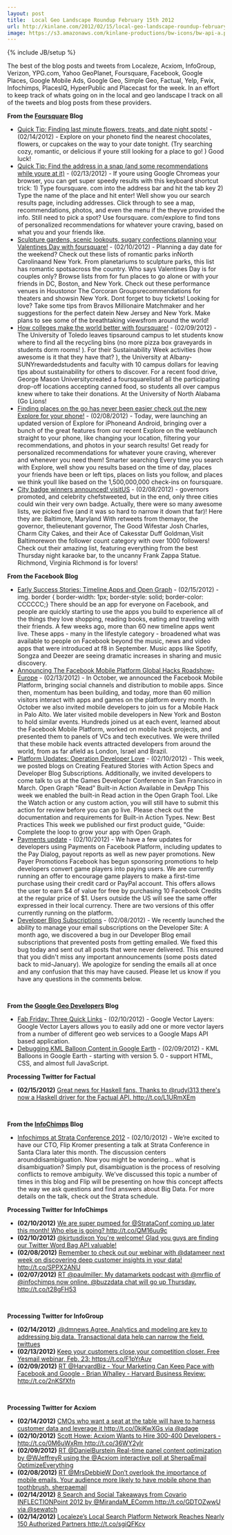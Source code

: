 ```yaml
---
layout: post
title:  Local Geo Landscape Roundup February 15th 2012
url: http://kinlane.com/2012/02/15/local-geo-landscape-roundup-february-15th-2012/
image: https://s3.amazonaws.com/kinlane-productions/bw-icons/bw-api-a.png
---
```

{% include JB/setup %}
<p>
     The best of the blog posts and tweets from Localeze, Acxiom, InfoGroup, Verizon, YPG.com, Yahoo GeoPlanet, Foursquare, Facebook, Google Places, Google Mobile Ads, Google Geo, Simple Geo, Factual, Yelp, Fwix, Infochimps, PlacesIQ, HyperPublic and Placecast for the week. In an effort to keep track of whats going on in the local and geo landscape I track on all of the tweets and blog posts from these providers.
</p>
<p>
     <strong>From the <a title="Foursquare Blog" href="http://feeds.feedburner.com/thefoursquareblog">Foursquare</a> Blog</strong>
</p>
<ul class="mainlist">
     <li>
          <a href="http://feedproxy.google.com/~r/thefoursquareblog/~3/pIPdG8g3Gb8/">Quick Tip: Finding last minute flowers, treats, and date night spots!</a> - (02/14/2012) - Explore on your phoneto find the nearest chocolates, flowers, or cupcakes on the way to your date tonight. (Try searching cozy, romantic, or delicious if youre still looking for a place to go! ) Good luck!
     </li>
     <li>
          <a href="http://feedproxy.google.com/~r/thefoursquareblog/~3/20kX2GuBkxw/">Quick Tip: Find the address in a snap (and some recommendations while youre at it)</a> - (02/13/2012) - If youre using Google Chromeas your browser, you can get super speedy results with this keyboard shortcut trick: 1) Type foursquare. com into the address bar and hit the tab key 2) Type the name of the place and hit enter! Well show you our search results page, including addresses. Click through to see a map, recommendations, photos, and even the menu if the theyve provided the info. Still need to pick a spot? Use foursquare. com/explore to find tons of personalized recommendations for whatever youre craving, based on what you and your friends like.
     </li>
     <li>
          <a href="http://feedproxy.google.com/~r/thefoursquareblog/~3/OO8U_ArMlHs/">Sculpture gardens, scenic lookouts, sugary confections planning your Valentines Day with foursquare!</a> - (02/10/2012) - Planning a day date for the weekend? Check out these lists of romantic parks inNorth Carolinaand New York. From planetariums to sculpture parks, this list has romantic spotsacross the country. Who says Valentines Day is for couples only? Browse lists from for fun places to go alone or with your friends in DC, Boston, and New York. Check out these performance venues in Houstonor The Corcoran Groupsrecommendations for theaters and showsin New York. Dont forget to buy tickets! Looking for love? Take some tips from Bravos Millionaire Matchmaker and her suggestions for the perfect datein New Jersey and New York. Make plans to see some of the breathtaking viewsfrom around the world!
     </li>
     <li>
          <a href="http://feedproxy.google.com/~r/thefoursquareblog/~3/4A0LCa6ZL9U/">How colleges make the world better with foursquare!</a> - (02/09/2012) - The University of Toledo leaves tipsaround campus to let students know where to find all the recycling bins (no more pizza box graveyards in students dorm rooms! ). For their Sustainability Week activities (how awesome is it that they have that? ), the University at Albany-SUNYrewardedstudents and faculty with 10 campus dollars for leaving tips about sustainability for others to discover. For a recent food drive, George Mason Universitycreated a foursquarelistof all the participating drop-off locations accepting canned food, so students all over campus knew where to take their donations. At the University of North Alabama (Go Lions!
     </li>
     <li>
          <a href="http://feedproxy.google.com/~r/thefoursquareblog/~3/vRF_e5KyM-g/">Finding places on the go has never been easier check out the new Explore for your phone!</a> - (02/08/2012) - Today, were launching an updated version of Explore for iPhoneand Android, bringing over a bunch of the great features from our recent Explore on the weblaunch straight to your phone, like changing your location, filtering your recommendations, and photos in your search results! Get ready for personalized recommendations for whatever youre craving, wherever and whenever you need them! Smarter searching Every time you search with Explore, well show you results based on the time of day, places your friends have been or left tips, places on lists you follow, and places we think youll like based on the 1,500,000,000 check-ins on foursquare.
     </li>
     <li>
          <a href="http://feedproxy.google.com/~r/thefoursquareblog/~3/JbLdgn0nUT0/">City badge winners announced! visitUS</a> - (02/08/2012) - governors promoted, and celebrity chefstweeted, but in the end, only three cities could win their very own badge. Actually, there were so many awesome lists, we picked five (and it was so hard to narrow it down that far)! Here they are: Baltimore, Maryland With retweets from themayor, the governor, thelieutenant governor, The Good Wifestar Josh Charles, Charm City Cakes, and their Ace of Cakesstar Duff Goldman,Visit Baltimorewon the follower count category with over 1000 followers! Check out their amazing list, featuring everything from the best Thursday night karaoke bar, to the uncanny Frank Zappa Statue. Richmond, Virginia Richmond is for lovers!
     </li>
</ul>
<p>
     <strong>From the Facebook Blog</strong>
</p>
<ul class="mainlist">
     <li>
          <a href="http://working.laneworks.net/gather/">Early Success Stories: Timeline Apps and Open Graph</a> - (02/15/2012) - img. border { border-width: 1px; border-style: solid; border-color: CCCCCC;} There should be an app for everyone on Facebook, and people are quickly starting to use the apps you build to experience all of the things they love shopping, reading books, eating and traveling with their friends. A few weeks ago, more than 60 new timeline apps went live. These apps - many in the lifestyle category - broadened what was available to people on Facebook beyond the music, news and video apps that were introduced at f8 in September. Music apps like Spotify, Songza and Deezer are seeing dramatic increases in sharing and music discovery.
     </li>
     <li>
          <a href="http://working.laneworks.net/gather/">Announcing The Facebook Mobile Platform Global Hacks Roadshow- Europe</a> - (02/13/2012) - In October, we announced the Facebook Mobile Platform, bringing social channels and distribution to mobile apps. Since then, momentum has been building, and today, more than 60 million visitors interact with apps and games on the platform every month. In October we also invited mobile developers to join us for a Mobile Hack in Palo Alto. We later visited mobile developers in New York and Boston to hold similar events. Hundreds joined us at each event, learned about the Facebook Mobile Platform, worked on mobile hack projects, and presented them to panels of VCs and tech executives. We were thrilled that these mobile hack events attracted developers from around the world, from as far afield as London, Israel and Brazil.
     </li>
     <li>
          <a href="http://working.laneworks.net/gather/">Platform Updates: Operation Developer Love</a> - (02/10/2012) - This week, we posted blogs on Creating Featured Stories with Action Specs and Developer Blog Subscriptions. Additionally, we invited developers to come talk to us at the Games Developer Conference in San Francisco in March. Open Graph "Read" Built-in Action Available in DevApp This week we enabled the built-in Read action in the Open Graph Tool. Like the Watch action or any custom action, you will still have to submit this action for review before you can go live. Please check out the documentation and requirements for Built-in Action Types. New: Best Practices This week we published our first product guide, "Guide: Complete the loop to grow your app with Open Graph.
     </li>
     <li>
          <a href="http://working.laneworks.net/gather/">Payments update</a> - (02/10/2012) - We have a few updates for developers using Payments on Facebook Platform, including updates to the Pay Dialog, payout reports as well as new payer promotions. New Payer Promotions Facebook has begun sponsoring promotions to help developers convert game players into paying users. We are currently running an offer to encourage game players to make a first-time purchase using their credit card or PayPal account. This offers allows the user to earn $4 of value for free by purchasing 10 Facebook Credits at the regular price of $1. Users outside the US will see the same offer expressed in their local currency. There are two versions of this offer currently running on the platform.
     </li>
     <li>
          <a href="http://working.laneworks.net/gather/">Developer Blog Subscriptions</a> - (02/08/2012) - We recently launched the ability to manage your email subscriptions on the Developer Site: A month ago, we discovered a bug in our Developer Blog email subscriptions that prevented posts from getting emailed. We fixed this bug today and sent out all posts that were never delivered. This ensured that you didn't miss any important announcements (some posts dated back to mid-January). We apologize for sending the emails all at once and any confusion that this may have caused. Please let us know if you have any questions in the comments below.
     </li>
</ul>
<p>
      
</p>
<p>
     <strong>From the <a title="Google Geo Developers Blog" href="http://feeds.feedburner.com/blogspot/Gkaos">Google Geo Developers</a> Blog</strong>
</p>
<ul class="mainlist">
     <li>
          <a href="http://feedproxy.google.com/~r/blogspot/Gkaos/~3/s3z3zmP1PZs/fab-friday-three-quick-links.html">Fab Friday: Three Quick Links</a> - (02/10/2012) - Google Vector Layers: Google Vector Layers allows you to easily add one or more vector layers from a number of different geo web services to a Google Maps API based application.
     </li>
     <li>
          <a href="http://feedproxy.google.com/~r/blogspot/Gkaos/~3/hqu7P-vzoUs/debugging-kml-balloon-content-in-google.html">Debugging KML Balloon Content in Google Earth</a> - (02/09/2012) - KML Balloons in Google Earth - starting with version 5. 0 - support HTML, CSS, and almost full JavaScript.
     </li>
</ul>
<p>
     <strong>Processing Twitter for Factual</strong>
</p>
<ul class="mainlist">
     <li>
          <strong>(02/15/2012)</strong> <a href="https://twitter.com/!/factual/status/169876226792624128%3ELooking%20forward%20to%20hosting%20tomorrow%20night's%20LA%20Scalability%20Meetup.%20Still%20time%20to%20RSVP%20if%20you'd%20like%20to%20join%20us%20http://t.co/hvyUVSuE%3C/a%3E%3Cbr%20/%3E%3Cstrong%3E(02/13/2012)%3C/strong%3E%20%3Ca%20href=">Great news for Haskell fans. Thanks to @rudyl313 there's now a Haskell driver for the Factual API. http://t.co/L1URmXEm</a>
     </li>
</ul>
<p>
      
</p>
<p>
     <strong>From the <a title="InfoChimps Blog" href="http://feeds.feedburner.com/infochimps-blog">InfoChimps</a> Blog</strong>
</p>
<ul class="mainlist">
     <li>
          <a href="http://feedproxy.google.com/~r/infochimps-blog/~3/BxtCu0luhgI/">Infochimps at Strata Conference 2012</a> - (02/10/2012) - We’re excited to have our CTO, Flip Kromer presenting a talk at Strata Conference in Santa Clara later this month. The discussion centers arounddisambiguation. Now you might be wondering… what is disambiguation? Simply put, disambiguation is the process of resolving conflicts to remove ambiguity. We’ve discussed this topic a number of times in this blog and Flip will be presenting on how this concept affects the way we ask questions and find answers about Big Data. For more details on the talk, check out the Strata schedule.
     </li>
</ul>
<p>
     <strong>Processing Twitter for InfoChimps</strong>
</p>
<ul class="mainlist">
     <li>
          <strong>(02/10/2012)</strong> <a href="https://twitter.com/!/infochimps/status/168104925618913280%3EInfochimps%20at%20Strata%20Conference%202012%20http://t.co/CtRuMDr7%3C/a%3E%3Cbr%20/%3E%3Cstrong%3E(02/10/2012)%3C/strong%3E%20%3Ca%20href=">We are super pumped for @StrataConf coming up later this month! Who else is going? http://t.co/QM16uu9c</a>
     </li>
     <li>
          <strong>(02/10/2012)</strong> <a href="https://twitter.com/!/infochimps/status/168086674713231360%3ERT%20@kirtusdixon%20The%20super%20easytouse%20twitter%20word%20bag%20api%20from%20@infochimps%20just%20kicked%20ass%20for%20@groupcharger%20and%20of%20our%20customers.%20Thx%20guys!%3C">@kirtusdixon You're welcome! Glad you guys are finding our Twitter Word Bag API valuable!</a>
     </li>
     <li>
          <strong>(02/08/2012)</strong> <a href="https://twitter.com/!/infochimps/status/167406058099318784%3E@richierocks%20Hey%20Richie,%20sorry%20for%20the%20slow%20response%20time%20-%20we've%20been%20swamped%20the%20past%20few%20weeks.%20What%20kind%20of%20data%20do%20you%20have?%20:)%3C/a%3E%3Cbr%20/%3E%3Cstrong%3E(02/08/2012)%3C/strong%3E%20%3Ca%20href=">Remember to check out our webinar with @datameer next week on discovering deep customer insights in your data! http://t.co/SPPX2ANU</a>
     </li>
     <li>
          <strong>(02/07/2012)</strong> <a href="https://twitter.com/!/infochimps/status/166929146268762112%3ERT%20@astar_alone%20@infochimps%20is%20hosting%20the%20next%20Austin%20R%20User%20Group%20Meetup%20http">RT @paulmiller: My datamarkets podcast with @mrflip of @infochimps now online. @buzzdata chat will go up Thursday. http://t.co/t28gFH53</a>
     </li>
</ul>
<p>
      
</p>
<p>
     <strong>Processing Twitter for InfoGroup</strong>
</p>
<ul class="mainlist">
     <li>
          <strong>(02/14/2012)</strong> <a href="https://twitter.com/!/Infogroup/status/169493944315551745%3EYesmail%20Market%20Intelligence%20Solution%20Launched%20Today!%20http://t.co/DT2GsYrK%20via%20@BusinessWire%3C/a%3E%3Cbr%20/%3E%3Cstrong%3E(02/14/2012)%3C/strong%3E%20%3Ca%20href=">.@dmnews Agree. Analytics and modeling are key to addressing big data. Transactional data help can narrow the field. twittues</a>
     </li>
     <li>
          <strong>(02/13/2012)</strong> <a href="https://twitter.com/!/Infogroup/status/169093389999017987%3EIncrease%20your%20marketing%20power!%20Infogroup%20sponsors%20Free%20Webinar%203/1/12-The%20Power%20of%20Transactional%20Data:Target%20Marketing%20http://t.co/Elbw308o%3C/a%3E%3Cbr%20/%3E%3Cstrong%3E(02/09/2012)%3C/strong%3E%20%3Ca%20href=">Keep your customers close,your competition closer. Free Yesmail webinar, Feb. 23: https://t.co/F1pYrAuv</a>
     </li>
     <li>
          <strong>(02/09/2012)</strong> <a href="https://twitter.com/!/Infogroup/status/167657469835874305%3EInfogroup's%20Stephen%20Yu,%20VP%20featured-%206%20Best%20Uses%20of%20Predictive%20Analytics%20for%20Cross-Sells%20and%20Upsells%20:%20Target%20Marketing%20http://t.co/HYdaiPFn%3C/a%3E%3Cbr%20/%3E%3Cstrong%3E(02/08/2012)%3C/strong%3E%20%3Ca%20href=">RT @HarvardBiz - Your Marketing Can Keep Pace with Facebook and Google - Brian Whalley - Harvard Business Review: http://t.co/2nKSfXfn</a>
     </li>
</ul>
<p>
      
</p>
<p>
     <strong>Processing Twitter for Acxiom</strong>
</p>
<ul class="mainlist">
     <li>
          <strong>(02/14/2012)</strong> <a href="https://twitter.com/!/Acxiom/status/169475695590907904%3ETake%20our%20survey%20on%20how%20data/analytics%20drive%20customer%20loyalty%20by%202/16%20for%20a%20chance%20to%20win%20a%20Kindle%20Fire!%20http://t.co/a6bgGeKZ%20via%20@loyalty360%3C/a%3E%3Cbr%20/%3E%3Cstrong%3E(02/13/2012)%3C/strong%3E%20%3Ca%20href=">CMOs who want a seat at the table will have to harness customer data and leverage it http://t.co/0kjKwXGs via @adage</a>
     </li>
     <li>
          <strong>(02/10/2012)</strong> <a href="https://twitter.com/!/Acxiom/status/168037615243759617%3EThanks%20to%20the%20SherpaEmail%20attendees%20who%20participated%20in%20Acxiom's%20mobile%20campaign%20-%20we%20want%20your%20feedback!%20http://t.co/Rxu6Oni8%3C/a%3E%3Cbr%20/%3E%3Cstrong%3E(02/09/2012)%3C/strong%3E%20%3Ca%20href=">Scott Howe: Acxiom Wants to Hire 300-400 Developers - http://t.co/0M6uWxRm http://t.co/36WY2yIr</a>
     </li>
     <li>
          <strong>(02/09/2012)</strong> <a href="https://twitter.com/!/Acxiom/status/167729089736740865%3EAcxiom's%20Josh%20Herman%20on%20new%20targeting%20data%20capabilities%20in%20mobile%20in%202012%20via%20@marketingsherpa%20http//t.co/YEhuhY3j%20sherpaemail%3C/a%3E%3Cbr%20/%3E%3Cstrong%3E(02/09/2012)%3C/strong%3E%20%3Ca%20href=">RT @DanielBurstein Real-time panel content optimization by @WJeffreyR using the @Acxiom interactive poll at SherpaEmail OptimizeEverything</a>
     </li>
     <li>
          <strong>(02/08/2012)</strong> <a href="https://twitter.com/!/Acxiom/status/167370695477702656%3EWe're%20at%20Booth%2032,%20feel%20fee%20to%20stop%20by!%20RT@DanielBurstein%20@iwanttobesocial%20We're%20using%20@Acxiom%20mobile%20survey%20technology%20SherpaEmail%3C/a%3E%3Cbr%20/%3E%3Cstrong%3E(02/08/2012)%3C/strong%3E%20%3Ca%20href=">RT @MrsDebbieW Don’t overlook the importance of mobile emails. Your audience more likely to have mobile phone than toothbrush. sherpaemail</a>
     </li>
     <li>
          <strong>(02/14/2012)</strong> <a href="https://twitter.com/!/localeze/status/169450353299951616%3ECapture%20Mobile-Driven%20Actions%20For%20Targeted%20Ad%20Results%20http://t.co/gnQ2amZ8%20via%20@marketingland%3C/a%3E%3Cbr%20/%3E%3Cstrong%3E(02/14/2012)%3C/strong%3E%20%3Ca%20href=">8 Search and Social Takeaways from Covario INFLECTIONPoint 2012 by @MirandaM_EComm http://t.co/GDTOZwwU via @sewatch</a>
     </li>
     <li>
          <strong>(02/14/2012)</strong> <a href="https://twitter.com/!/localeze/status/169448863445422081%3EAn%20Extraordinary%20Technique%20in%20Retail%20Advertising%20http://t.co/6EyC98J0%3C/a%3E%3Cbr%20/%3E%3Cstrong%3E(02/08/2012)%3C/strong%3E%20%3Ca%20href=">Localeze’s Local Search Platform Network Reaches Nearly 150 Authorized Partners http://t.co/sgiQFKcv</a>
     </li>
</ul>